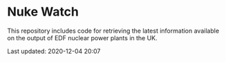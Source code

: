 # Nuke Watch

This repository includes code for retrieving the latest information available on the output of EDF nuclear power plants in the UK.

Last updated: 2020-12-04 20:07